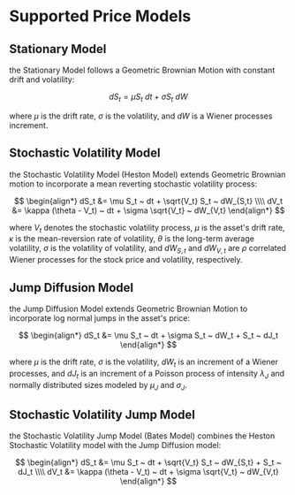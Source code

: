 # Supported Price Models

## Stationary Model
the Stationary Model follows a Geometric Brownian Motion with constant drift and volatility:

$$ 
dS_t = \mu S_t ~ dt + \sigma S_t ~ dW
$$ 

where $\mu$ is the drift rate, $\sigma$ is the volatility, and $dW$ is a Wiener processes increment.


## Stochastic Volatility Model
the Stochastic Volatility Model (Heston Model) extends Geometric Brownian motion to incorporate a mean reverting stochastic volatility process:

$$ 
\begin{align*}
dS_t &= \mu S_t ~ dt + \sqrt{V_t} S_t ~ dW_{S,t}
\\\\
dV_t &= \kappa (\theta - V_t) ~ dt + \sigma \sqrt{V_t} ~ dW_{V,t}
\end{align*}
$$ 

where $V_t$ denotes the stochastic volatility process, $\mu$ is the asset's drift rate, $\kappa$ is the mean-reversion rate of volatility, $\theta$ is the long-term average volatility, $\sigma$ is the volatility of volatility, and $dW_{S,t}$ and $dW_{V,t}$ are $\rho$ correlated Wiener processes for the stock price and volatility, respectively.

## Jump Diffusion Model
the Jump Diffusion Model extends Geometric Brownian Motion to incorporate log normal jumps in the asset's price:

$$ 
\begin{align*}
dS_t &= \mu S_t ~ dt + \sigma S_t ~ dW_t + S_t ~ dJ_t
\end{align*}
$$ 

where $\mu$ is the drift rate, $\sigma$ is the volatility, $dW_t$ is an increment of a Wiener processes, and $dJ_t$ is an increment of a Poisson process of intensity $\lambda_J$ and normally distributed sizes modeled by $\mu_J$ and $\sigma_J$.


## Stochastic Volatility Jump Model
the Stochastic Volatility Jump Model (Bates Model) combines the Heston Stochastic Volatility model with the Jump Diffusion model:

$$ 
\begin{align*}
dS_t &= \mu S_t ~ dt + \sqrt{V_t} S_t ~ dW_{S,t} + S_t ~ dJ_t
\\\\
dV_t &= \kappa (\theta - V_t) ~ dt + \sigma \sqrt{V_t} ~ dW_{V,t}
\end{align*}
$$ 
